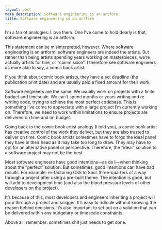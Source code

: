 ```yaml
---
layout: post
meta_description: Software engineering is an artform.
title: Software engineering is an artform
---
```

I’m a fan of analogies. I love them. One I’ve come to hold dearly is that, software engineering is an artform.

This statement can be misinterpreted, however.
Where software engineering is an artform, software engineers are indeed the artists.
But rather than being artists spending years working on masterpieces, we’re actually artists for hire, or “commission”.
I therefore see software engineers as more akin to say, a comic book artist.

If you think about comic book artists, they have a set deadline (the publication print date) and are usually paid a fixed amount for their work.

Software engineers are the same.
We usually work on projects with a finite budget and timescale.
We can’t spend months or years writing and re-writing code, trying to achieve the most perfect codebase.
This is something I’ve come to appreciate with a large project I’m currently working on.
Therefore, we need to work within limitations to ensure projects are delivered on time and on budget.

Going back to the comic book artist analogy (I told you), a comic book artist has creative control of the work they deliver,
but they are also trusted to deliver on time.
Comic book artists sometimes have to forgo the ideal panel they have in their head as it may take too long to draw.
They may have to opt for an alternative panel or perspective.
Therefore, the “ideal” solution to a software project may not be the best.

Most software engineers have good intentions—as do I—when thinking about the “perfect” solution.
But sometimes, good intentions can have bad results.
For example: re-factoring CSS to Sass three-quarters of a way through a project after using a pre-built theme.
The intention is good, but will add to development time (and also the blood pressure levels of other developers on the project).

It’s because of this, most developers and engineers inheriting a project will pour through a project and snigger.
It’s easy to ridicule without knowing the reason behind decisions.
It’s also important to set out on a solution that can be delivered within any budgetary or timescale constraints.

Above all, remember: sometimes shit just needs to get done.
